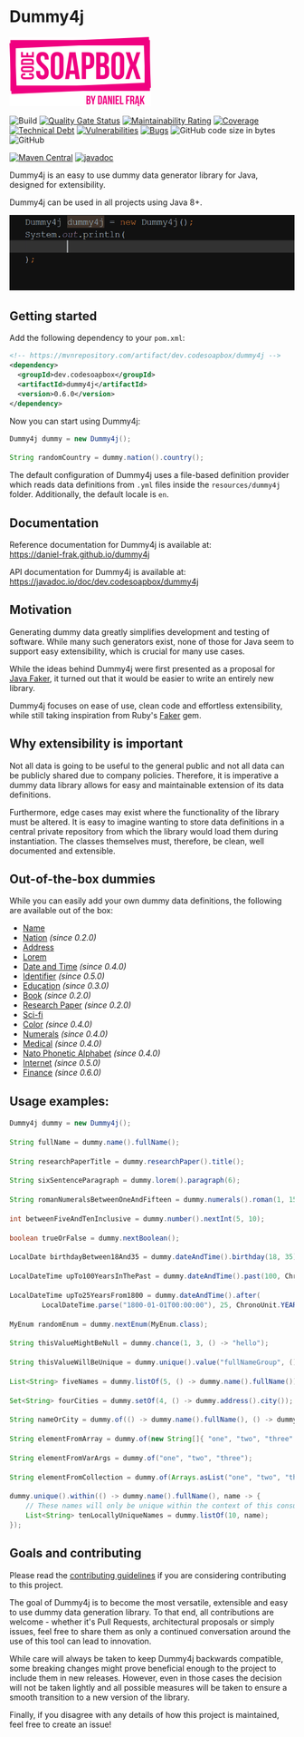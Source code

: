 # Dummy4j

![Code Soapbox logo](readme-images/logo.png)

![Build](https://github.com/daniel-frak/dummy4j/workflows/Build/badge.svg)
[![Quality Gate Status](https://sonarcloud.io/api/project_badges/measure?project=dummy4j&metric=alert_status)](https://sonarcloud.io/dashboard?id=dummy4j)
[![Maintainability Rating](https://sonarcloud.io/api/project_badges/measure?project=dummy4j&metric=sqale_rating)](https://sonarcloud.io/dashboard?id=dummy4j)
[![Coverage](https://sonarcloud.io/api/project_badges/measure?project=dummy4j&metric=coverage)](https://sonarcloud.io/dashboard?id=dummy4j)
[![Technical Debt](https://sonarcloud.io/api/project_badges/measure?project=dummy4j&metric=sqale_index)](https://sonarcloud.io/dashboard?id=dummy4j)
[![Vulnerabilities](https://sonarcloud.io/api/project_badges/measure?project=dummy4j&metric=vulnerabilities)](https://sonarcloud.io/dashboard?id=dummy4j)
[![Bugs](https://sonarcloud.io/api/project_badges/measure?project=dummy4j&metric=bugs)](https://sonarcloud.io/dashboard?id=dummy4j)
![GitHub code size in bytes](https://img.shields.io/github/languages/code-size/daniel-frak/dummy4j)
![GitHub](https://img.shields.io/github/license/daniel-frak/dummy4j)

[![Maven Central](https://maven-badges.herokuapp.com/maven-central/dev.codesoapbox/dummy4j/badge.svg)](https://search.maven.org/artifact/dev.codesoapbox/dummy4j)
[![javadoc](https://javadoc.io/badge2/dev.codesoapbox/dummy4j/javadoc.svg)](https://javadoc.io/doc/dev.codesoapbox/dummy4j)

Dummy4j is an easy to use dummy data generator library for Java, designed for extensibility.

Dummy4j can be used in all projects using Java 8+.

![Dummy4j](readme-images/dummy4j_usage_research_paper.gif)

## Getting started

Add the following dependency to your `pom.xml`:

```xml
<!-- https://mvnrepository.com/artifact/dev.codesoapbox/dummy4j -->
<dependency>
  <groupId>dev.codesoapbox</groupId>
  <artifactId>dummy4j</artifactId>
  <version>0.6.0</version>
</dependency>
```

Now you can start using Dummy4j:
```java
Dummy4j dummy = new Dummy4j();

String randomCountry = dummy.nation().country();
```

The default configuration of Dummy4j uses a file-based definition provider which reads data definitions from `.yml`
files inside the `resources/dummy4j` folder. Additionally, the default locale is `en`.

## Documentation

Reference documentation for Dummy4j is available at:\
https://daniel-frak.github.io/dummy4j

API documentation for Dummy4j is available at:\
https://javadoc.io/doc/dev.codesoapbox/dummy4j

## Motivation

Generating dummy data greatly simplifies development and testing of software.
While many such generators exist, none of those for Java seem to support easy extensibility, which is crucial for
many use cases.

While the ideas behind Dummy4j were first presented as a proposal for [Java Faker](https://github.com/DiUS/java-faker),
it turned out that it would be easier to write an entirely new library.

Dummy4j focuses on ease of use, clean code and effortless extensibility, while still taking inspiration from Ruby's 
[Faker](https://github.com/faker-ruby/faker) gem.

## Why extensibility is important

Not all data is going to be useful to the general public and not all data can be publicly shared due to company
policies. Therefore, it is imperative a dummy data library allows for easy and maintainable extension of its
data definitions.

Furthermore, edge cases may exist where the functionality of the library must be altered. It is easy to imagine
wanting to store data definitions in a central private repository from which the library would load them during
instantiation. The classes themselves must, therefore, be clean, well documented and extensible.

## Out-of-the-box dummies

While you can easily add your own dummy data definitions, the following are available out of the box: 

* [Name](https://javadoc.io/doc/dev.codesoapbox/dummy4j/latest/dev/codesoapbox/dummy4j/dummies/NameDummy.html)
* [Nation](https://javadoc.io/doc/dev.codesoapbox/dummy4j/latest/dev/codesoapbox/dummy4j/dummies/NationDummy.html) *(since 0.2.0)*
* [Address](https://javadoc.io/doc/dev.codesoapbox/dummy4j/latest/dev/codesoapbox/dummy4j/dummies/AddressDummy.html)
* [Lorem](https://javadoc.io/doc/dev.codesoapbox/dummy4j/latest/dev/codesoapbox/dummy4j/dummies/LoremDummy.html)
* [Date and Time](https://javadoc.io/doc/dev.codesoapbox/dummy4j/latest/dev/codesoapbox/dummy4j/dummies/DateAndTimeDummy.html) *(since 0.4.0)*
* [Identifier](https://javadoc.io/doc/dev.codesoapbox/dummy4j/latest/dev/codesoapbox/dummy4j/dummies/IdentifierDummy.html) *(since 0.5.0)*
* [Education](https://javadoc.io/doc/dev.codesoapbox/dummy4j/latest/dev/codesoapbox/dummy4j/dummies/EducationDummy.html) *(since 0.3.0)*
* [Book](https://javadoc.io/doc/dev.codesoapbox/dummy4j/latest/dev/codesoapbox/dummy4j/dummies/BookDummy.html) *(since 0.2.0)*
* [Research Paper](https://javadoc.io/doc/dev.codesoapbox/dummy4j/latest/dev/codesoapbox/dummy4j/dummies/ResearchPaperDummy.html) *(since 0.2.0)*
* [Sci-fi](https://javadoc.io/doc/dev.codesoapbox/dummy4j/latest/dev/codesoapbox/dummy4j/dummies/ScifiDummy.html)
* [Color](https://javadoc.io/doc/dev.codesoapbox/dummy4j/latest/dev/codesoapbox/dummy4j/dummies/color/ColorDummy.html) *(since 0.4.0)*
* [Numerals](https://javadoc.io/doc/dev.codesoapbox/dummy4j/latest/dev/codesoapbox/dummy4j/dummies/NumeralsDummy.html) *(since 0.4.0)*
* [Medical](https://javadoc.io/doc/dev.codesoapbox/dummy4j/latest/dev/codesoapbox/dummy4j/dummies/MedicalDummy.html) *(since 0.4.0)*
* [Nato Phonetic Alphabet](https://javadoc.io/doc/dev.codesoapbox/dummy4j/latest/dev/codesoapbox/dummy4j/dummies/NatoPhoneticAlphabetDummy.html) *(since 0.4.0)*
* [Internet](https://javadoc.io/doc/dev.codesoapbox/dummy4j/latest/dev/codesoapbox/dummy4j/dummies/internet/InternetDummy.html) *(since 0.5.0)*
* [Finance](https://javadoc.io/doc/dev.codesoapbox/dummy4j/latest/dev/codesoapbox/dummy4j/dummies/finance/FinanceDummy.html) *(since 0.6.0)*

## Usage examples:

```java
Dummy4j dummy = new Dummy4j();

String fullName = dummy.name().fullName();

String researchPaperTitle = dummy.researchPaper().title();

String sixSentenceParagraph = dummy.lorem().paragraph(6);

String romanNumeralsBetweenOneAndFifteen = dummy.numerals().roman(1, 15);

int betweenFiveAndTenInclusive = dummy.number().nextInt(5, 10);

boolean trueOrFalse = dummy.nextBoolean();

LocalDate birthdayBetween18And35 = dummy.dateAndTime().birthday(18, 35);

LocalDateTime upTo100YearsInThePast = dummy.dateAndTime().past(100, ChronoUnit.YEARS);

LocalDateTime upTo25YearsFrom1800 = dummy.dateAndTime().after(
        LocalDateTime.parse("1800-01-01T00:00:00"), 25, ChronoUnit.YEARS);

MyEnum randomEnum = dummy.nextEnum(MyEnum.class);

String thisValueMightBeNull = dummy.chance(1, 3, () -> "hello");

String thisValueWillBeUnique = dummy.unique().value("fullNameGroup", () -> dummy.name().fullName());

List<String> fiveNames = dummy.listOf(5, () -> dummy.name().fullName());

Set<String> fourCities = dummy.setOf(4, () -> dummy.address().city());

String nameOrCity = dummy.of(() -> dummy.name().fullName(), () -> dummy.address().city());

String elementFromArray = dummy.of(new String[]{ "one", "two", "three" });

String elementFromVarArgs = dummy.of("one", "two", "three");

String elementFromCollection = dummy.of(Arrays.asList("one", "two", "three"));

dummy.unique().within(() -> dummy.name().fullName(), name -> {
    // These names will only be unique within the context of this consumer
    List<String> tenLocallyUniqueNames = dummy.listOf(10, name);
});
```

## Goals and contributing

Please read the [contributing guidelines](CONTRIBUTING.md) if you are considering contributing to this project.

The goal of Dummy4j is to become the most versatile, extensible and easy to use dummy data generation library.
To that end, all contributions are welcome - whether it's Pull Requests, architectural proposals or simply issues, feel
free to share them as only a continued conversation around the use of this tool can lead to innovation.

While care will always be taken to keep Dummy4j backwards compatible, some breaking changes might prove beneficial
enough to the project to include them in new releases. However, even in those cases the decision will not be taken
lightly and all possible measures will be taken to ensure a smooth transition to a new version of the library.

Finally, if you disagree with any details of how this project is maintained, feel free to create an issue! 
